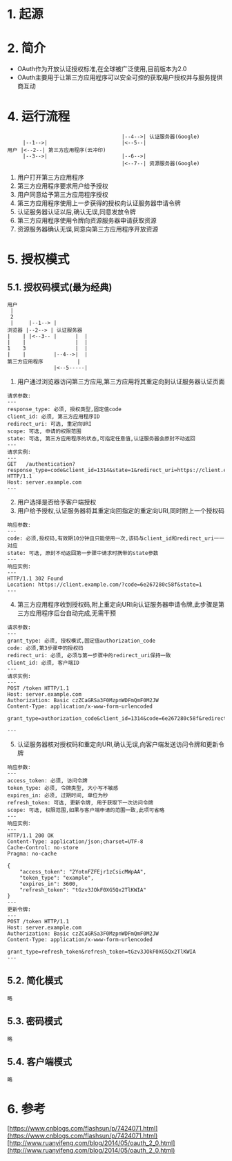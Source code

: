 # 1. 起源

# 2. 简介
- OAuth作为开放认证授权标准,在全球被广泛使用,目前版本为2.0
- OAuth主要用于让第三方应用程序可以安全可控的获取用户授权并与服务提供商互动


# 4. 运行流程
```
                                     |--4-->| 认证服务器(Google) 
     |--1-->|                        |<--5--|          
用户 |<--2--| 第三方应用程序(云冲印)                  
     |--3-->|                        |--6-->|
                                     |<--7--| 资源服务器(Google)
```
1. 用户打开第三方应用程序
2. 第三方应用程序要求用户给予授权
3. 用户同意给予第三方应用程序授权
4. 第三方应用程序使用上一步获得的授权向认证服务器申请令牌
5. 认证服务器认证以后,确认无误,同意发放令牌
6. 第三方应用程序使用令牌向资源服务器申请获取资源
7. 资源服务器确认无误,同意向第三方应用程序开放资源

# 5. 授权模式
## 5.1. 授权码模式(最为经典)
```
用户
 |
 2
 |     |--1--> |   
浏览器 |--2--> | 认证服务器
|    | |<--3-- |      |  |
|    |                |  |
1    3                |  |
|    |         |--4-->|  |
第三方应用程序           |
               |<--5-----|
```
1. 用户通过浏览器访问第三方应用,第三方应用将其重定向到认证服务器认证页面 
```
请求参数:
---
response_type: 必须, 授权类型,固定值code
client_id: 必须, 第三方应用程序ID
redirect_uri: 可选, 重定向URI
scope: 可选, 申请的权限范围
state: 可选, 第三方应用程序的状态,可指定任意值,认证服务器会原封不动返回
---
请求实例:
---
GET   /authentication?response_type=code&client_id=1314&state=1&redirect_uri=https://client.example.com/ HTTP/1.1
Host: server.example.com
---
```
2. 用户选择是否给予客户端授权
3. 用户给予授权,认证服务器将其重定向回指定的重定向URI,同时附上一个授权码
```
响应参数:
---
code: 必须,授权码,有效期10分钟且只能使用一次,该码与client_id和redirect_uri一一对应
state: 可选, 原封不动返回第一步骤中请求时携带的state参数
---
响应实例:
---
HTTP/1.1 302 Found
Location: https://client.example.com/?code=6e267280c58f&state=1
---
```
4. 第三方应用程序收到授权码,附上重定向URI向认证服务器申请令牌,此步骤是第三方应用程序后台自动完成,无需干预
```
请求参数:
---
grant_type: 必须, 授权模式,固定值authorization_code
code: 必须,第3步骤中的授权码
redirect_uri: 必须, 必须与第一步骤中的redirect_uri保持一致
client_id: 必须, 客户端ID
---
请求实例:
---
POST /token HTTP/1.1
Host: server.example.com
Authorization: Basic czZCaGRSa3F0MzpnWDFmQmF0M2JW
Content-Type: application/x-www-form-urlencoded

grant_type=authorization_code&client_id=1314&code=6e267280c58f&redirect_uri=https://client.example.com/

---
```
5. 认证服务器核对授权码和重定向URI,确认无误,向客户端发送访问令牌和更新令牌
```
响应参数:
---
access_token: 必须, 访问令牌
token_type: 必须, 令牌类型, 大小写不敏感
expires_in: 必须, 过期时间, 单位为秒
refresh_token: 可选, 更新令牌, 用于获取下一次访问令牌
scope: 可选, 权限范围,如果与客户端申请的范围一致,此项可省略
---
响应实例:
---
HTTP/1.1 200 OK
Content-Type: application/json;charset=UTF-8
Cache-Control: no-store
Pragma: no-cache

{
	"access_token": "2YotnFZFEjr1zCsicMWpAA",
	"token_type": "example",
	"expires_in": 3600,
	"refresh_token": "tGzv3JOkF0XG5Qx2TlKWIA"
}
---
更新令牌:
---
POST /token HTTP/1.1
Host: server.example.com
Authorization: Basic czZCaGRSa3F0MzpnWDFmQmF0M2JW
Content-Type: application/x-www-form-urlencoded

grant_type=refresh_token&refresh_token=tGzv3JOkF0XG5Qx2TlKWIA
---
```

## 5.2. 简化模式
```
略
```
## 5.3. 密码模式
```
略
```
## 5.4. 客户端模式
```
略
```

# 6. 参考
[https://www.cnblogs.com/flashsun/p/7424071.html](https://www.cnblogs.com/flashsun/p/7424071.html)
[http://www.ruanyifeng.com/blog/2014/05/oauth_2_0.html](http://www.ruanyifeng.com/blog/2014/05/oauth_2_0.html)